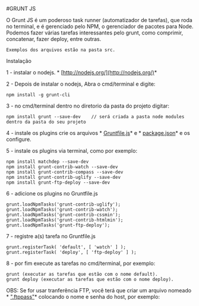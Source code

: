 
#GRUNT JS


O Grunt JS é um poderoso task runner (automatizador de tarefas), que roda no terminal, e é gerenciado pelo NPM, o gerenciador de pacotes para Node. Podemos fazer várias tarefas interessantes pelo grunt, como comprimir, concatenar, fazer deploy, entre outras.

	Exemplos dos arquivos estão na pasta src.

Instalação


1 - instalar o nodejs.  * [http://nodejs.org/](http://nodejs.org/)* 

2 - Depois de instalar o nodejs, Abra o cmd/terminal e digite: 
	
	 
	npm install -g grunt-cli
	

3 - no cmd/terminal dentro no diretorio da pasta do projeto digitar: 

	npm install grunt --save-dev    // será criada a pasta node modules dentro da pasta do seu projeto

	
4 - instale os plugins crie os arquivos * [Gruntfile.js](http://nodejs.org/)* e * [package.json](http://nodejs.org/)* e os configure.


5 - instale os plugins via terminal, como por exemplo: 

	npm install matchdep --save-dev
	npm install grunt-contrib-watch --save-dev
	npm install grunt-contrib-compass --save-dev
	npm install grunt-contrib-uglify --save-dev
	npm install grunt-ftp-deploy --save-dev

6 - adicione os plugins no Gruntfile.js

	grunt.loadNpmTasks('grunt-contrib-uglify');
	grunt.loadNpmTasks('grunt-contrib-watch');
	grunt.loadNpmTasks('grunt-contrib-cssmin');
	grunt.loadNpmTasks('grunt-contrib-htmlmin');
	grunt.loadNpmTasks('grunt-ftp-deploy');

7 - registre a(s) tarefa no Gruntfile.js

	grunt.registerTask( 'default', [ 'watch' ] );
	grunt.registerTask( 'deploy', [ 'ftp-deploy' ] );

8 - por fim execute as tarefas no cmd/terminal, por exemplo:

	grunt (executar as tarefas que estão com o nome default).
	grunt deploy (executar as tarefas que estão com o nome deploy).

	
OBS: Se for usar tranferência FTP, você terá que criar um arquivo nomeado * [".ftppass"](http://nodejs.org/)* colocando o nome e senha do host, por exemplo:

